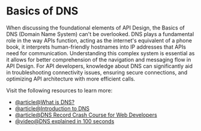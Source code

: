 # Basics of DNS

When discussing the foundational elements of API Design, the Basics of DNS (Domain Name System) can't be overlooked. DNS plays a fundamental role in the way APIs function, acting as the internet's equivalent of a phone book, it interprets human-friendly hostnames into IP addresses that APIs need for communication. Understanding this complex system is essential as it allows for better comprehension of the navigation and messaging flow in API Design. For API developers, knowledge about DNS can significantly aid in troubleshooting connectivity issues, ensuring secure connections, and optimizing API architecture with more efficient calls.

Visit the following resources to learn more:

- [@article@What is DNS?](https://www.cloudflare.com/en-gb/learning/dns/what-is-dns/)
- [@article@Introduction to DNS](https://aws.amazon.com/route53/what-is-dns/)
- [@article@DNS Record Crash Course for Web Developers](https://dev.to/chrisachard/dns-record-crash-course-for-web-developers-35hn)
- [@video@DNS explained in 100 seconds](https://www.youtube.com/watch?v=UVR9lhUGAyU)